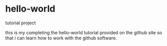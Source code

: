 # hello-world
tutorial project

this is my completing the hello-world tutorial provided on the github site so that i can learn how to work with the github software.
